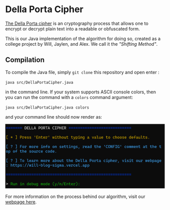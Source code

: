 
# Della Porta Cipher

[The Della Porta cipher](https://sites.google.com/site/cryptocrackprogram/user-guide/cipher-types/substitution/porta) is an cryptography process that allows one to encrypt or decrypt plain text into a readable or obfuscated form.

This is our Java implementation of the algorithm for doing so, created as a college project by Will, Jaylen, and Alex. We call it the *"Shifting Method"*.

## Compilation

To compile the Java file, simply `git clone` this repository and open enter :

`java src/DellaPortaCipher.java`

in the command line. If your system supports ASCII console colors, then you can run the command with a `colors` command argument:

`java src/DellaPortaCipher.java colors`

and your command line should now render as:

<img src="./previews/first-preview.png"/>

<br>

For more information on the process behind our algorithm, visit our [webpage here](https://will-blog-sigma.vercel.app/). 